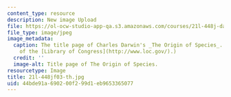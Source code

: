 ```yaml
---
content_type: resource
description: New image Upload
file: https://ol-ocw-studio-app-qa.s3.amazonaws.com/courses/21l-448j-darwin-and-design-fall-2003/44bde91a690200f299d1eb9653365077_21l-448jf03-th.jpg
file_type: image/jpeg
image_metadata:
  caption: The title page of Charles Darwin's _The Origin of Species_. (Image courtesy
    of the [Library of Congress](http://www.loc.gov/).)
  credit: ''
  image-alt: Title page of The Origin of Species.
resourcetype: Image
title: 21l-448jf03-th.jpg
uid: 44bde91a-6902-00f2-99d1-eb9653365077
---
```

